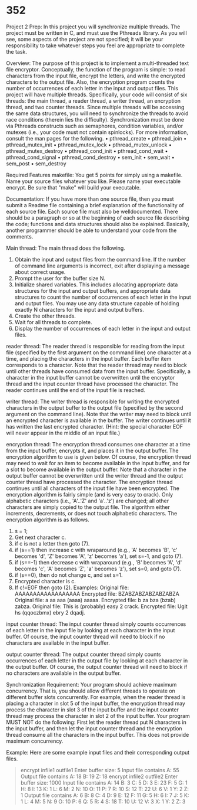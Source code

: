 # 352


Project 2 Prep:
In this project you will synchronize multiple threads. The project must be written in C, and must
use the Pthreads library. As you will see, some aspects of the project are not specified; it will be
your responsibility to take whatever steps you feel are appropriate to complete the task.


Overview:
The purpose of this project is to implement a multi-threaded text file encryptor. Conceptually,
the function of the program is simple: to read characters from the input file, encrypt the letters,
and write the encrypted characters to the output file. Also, the encryption program counts the
number of occurrences of each letter in the input and output files. This project will have multiple threads. 
Specifically, your code will consist of six threads: the main thread, a reader thread, a writer thread, 
an encryption thread, and two counter threads. Since multiple threads will be accessing the same data 
structures, you will need to synchronize the threads to avoid race conditions (therein lies the difficulty).
Synchronization must be done via Pthreads constructs such as semaphores, condition variables,
and/or mutexes (i.e., your code must not contain spinlocks). For more information, consult
the man pages for the following.
• pthread_create
• pthread_join
• pthread_mutex_init
• pthread_mutex_lock
• pthread_mutex_unlock
• pthread_mutex_destroy
• pthread_cond_init
• pthread_cond_wait
• pthread_cond_signal
• pthread_cond_destroy
• sem_init
• sem_wait
• sem_post
• sem_destroy


Required Features
makefile:
You get 5 points for simply using a makefile. Name your source files whatever you like. Please
name your executable encrypt. Be sure that "make" will build your executable.


Documentation:
If you have more than one source file, then you must submit a Readme file containing a brief
explanation of the functionality of each source file. Each source file must also be welldocumented. 
There should be a paragraph or so at the beginning of each source file describing the code; functions 
and data structures should also be explained. Basically, another programmer should be able to understand 
your code from the comments.


Main thread:
The main thread does the following.
1. Obtain the input and output files from the command line. If the number of command line
arguments is incorrect, exit after displaying a message about correct usage.
2. Prompt the user for the buffer size N.
3. Initialize shared variables. This includes allocating appropriate data structures for the
input and output buffers, and appropriate data structures to count the number of
occurrences of each letter in the input and output files. You may use any data structure
capable of holding exactly N characters for the input and output buffers.
4. Create the other threads.
5. Wait for all threads to complete.
6. Display the number of occurrences of each letter in the input and output files.


reader thread:
The reader thread is responsible for reading from the input file (specified by the first argument
on the command line) one character at a time, and placing the characters in the input buffer. Each
buffer item corresponds to a character. Note that the reader thread may need to block until other
threads have consumed data from the input buffer. Specifically, a character in the input buffer
cannot be overwritten until the encryptor thread and the input counter thread have processed the
character. The reader continues until the end of the input file is reached.


writer thread:
The writer thread is responsible for writing the encrypted characters in the output buffer to the
output file (specified by the second argument on the command line). Note that the writer may
need to block until an encrypted character is available in the buffer. The writer continues until it
has written the last encrypted character. (Hint: the special character EOF will never appear in the
middle of an input file.)


encryption thread:
The encryption thread consumes one character at a time from the input buffer, encrypts it, and
places it in the output buffer. The encryption algorithm to use is given below. Of course, the
encryption thread may need to wait for an item to become available in the input buffer, and for a
slot to become available in the output buffer. Note that a character in the output buffer cannot be 
overwritten until the writer thread and the output counter thread have processed the character.
The encryption thread continues until all characters of the input file have been encrypted.
The encryption algorithm is fairly simple (and is very easy to crack). Only alphabetic characters
(i.e., 'A'..'Z' and 'a'..'z') are changed; all other characters are simply copied to the output file. The
algorithm either increments, decrements, or does not touch alphabetic characters. The encryption
algorithm is as follows.
1. s = 1;
2. Get next character c.
3. if c is not a letter then goto (7).
4. if (s==1) then increase c with wraparound (e.g., 'A' becomes 'B', 'c' becomes 'd', 'Z'
becomes 'A', 'z' becomes 'a'), set s=-1, and goto (7).
5. if (s==-1) then decrease c with wraparound (e.g., 'B' becomes 'A', 'd' becomes 'c', 'A'
becomes 'Z', 'a' becomes 'z'), set s=0, and goto (7).
6. if (s==0), then do not change c, and set s=1.
7. Encrypted character is c.
8. If c!=EOF then goto (2).
Examples:
Original file: AAAAAAAAAAAAAAAAAA
Encrypted file: BZABZABZABZABZABZA
Original file: a aa aaa (aaaa) aaaaa.
Encrypted file: b za bza (bzab) zabza.
Original file: This is (probably)
easy 2 crack.
Encrypted file: Ugit hs (qqoczbmx)
ebry 2 dqadj.


input counter thread:
The input counter thread simply counts occurrences of each letter in the input file by looking at
each character in the input buffer. Of course, the input counter thread will need to block if no
characters are available in the input buffer.


output counter thread:
The output counter thread simply counts occurrences of each letter in the output file by looking
at each character in the output buffer. Of course, the output counter thread will need to block if
no characters are available in the output buffer.


Synchronization Requirement:
Your program should achieve maximum concurrency. That is, you should allow different
threads to operate on different buffer slots concurrently. For example, when the reader thread is
placing a character in slot 5 of the input buffer, the encryption thread may process the character
in slot 3 of the input buffer and the input counter thread may process the character in slot 2 of the
input buffer.
Your program MUST NOT do the following: First let the reader thread put N characters in the
input buffer, and then let the input counter thread and the encryption thread consume all the
characters in the input buffer. This does not provide maximum concurrency.


Example:
Here are some example input files and their corresponding output files.
> encrypt infile1 outfile1
Enter buffer size: 5
Input file contains
A: 55
Output file contains
A: 18
B: 19
Z: 18
> encrypt infile2 outfile2
Enter buffer size: 1000
Input file contains
A: 14
B: 3
C: 5
D: 3
E: 23
F: 5
G: 1
H: 8
I: 13
K: 1
L: 6
M: 2
N: 10
O: 11
P: 7
R: 10
S: 12
T: 22
U: 6
V: 1
Y: 2
Z: 1
Output file contains
A: 6
B: 8
C: 4
D: 9
E: 12
F: 11
G: 5
H: 6
I: 7
J: 5
K: 1
L: 4
M: 5
N: 9
O: 10
P: 6
Q: 5
R: 4
S: 18
T: 10
U: 12
V: 3
X: 1
Y: 2
Z: 3
